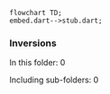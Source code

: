 <!---
Generated by https://github.com/polina-c/layerlens
Dependencies that create loops (inversions) are marked with `!`.
-->

```mermaid
flowchart TD;
embed.dart-->stub.dart;
```

### Inversions
In this folder: 0

Including sub-folders: 0

